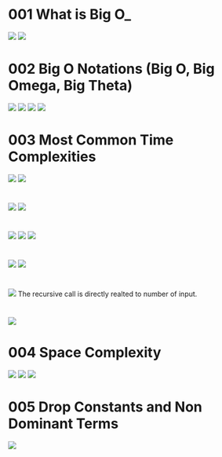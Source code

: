 # 001 What is Big O_

![](Images/2022-10-08-09-50-37.png)
![](Images/2022-10-08-09-51-09.png)

# 002 Big O Notations (Big O, Big Omega, Big Theta)
![](Images/2022-10-08-09-56-36.png)
![](Images/2022-10-08-09-57-19.png)
![](Images/2022-10-08-09-59-58.png)
![](Images/2022-10-08-10-04-13.png)

# 003 Most Common Time Complexities
![](Images/2022-10-08-10-07-13.png)
![](Images/2022-10-08-10-07-45.png)
#
![](Images/2022-10-08-10-08-13.png)
![](Images/2022-10-08-10-09-34.png)
#
![](Images/2022-10-08-10-11-34.png)
![](Images/2022-10-08-10-12-57.png)
![](Images/2022-10-08-10-13-39.png)
#
![](Images/2022-10-08-10-15-02.png)
![](Images/2022-10-08-10-16-06.png)
#
![](Images/2022-10-08-10-16-50.png)
The recursive call is directly realted to number of input.
#
![](Images/2022-10-08-10-19-43.png)

# 004 Space Complexity
![](Images/2022-10-08-10-30-03.png)
![](Images/2022-10-08-10-38-30.png)
![](Images/2022-10-08-10-39-06.png)

# 005 Drop Constants and Non Dominant Terms
![](Images/2022-10-08-10-42-53.png)